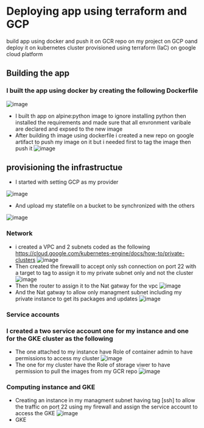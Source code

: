 # Deploying app using terraform and GCP  
build app using docker and push it on GCR repo on my project on GCP oand deploy it on kubernetes cluster provisioned using terraform (IaC) on google cloud platform
## Building the app 
### I built the app using docker by creating the following Dockerfile
![image](https://user-images.githubusercontent.com/104630009/180803787-be3a0e38-aa6f-4198-bfad-0f2d601bc50d.png)
- I built th app on alpine:python image to ignore installing python then installed the requirements and made sure that all envronment varibale are declared and expsed to the new image
- After building th image using dockerfile i created a new repo on google artifact to push my image on it but i needed first to tag the image then push it 
![image](https://user-images.githubusercontent.com/104630009/180766912-81864920-2dc5-4e0b-b7df-5301a314df7f.png)
## provisioning the infrastructue 
- I started with setting GCP as my provider 

![image](https://user-images.githubusercontent.com/104630009/180806715-d5b405f5-87ec-40c5-ab58-806512239f40.png)
- And upload my statefile on a bucket to be synchronized with the others 

![image](https://user-images.githubusercontent.com/104630009/180807017-00afc25c-7cf6-43c5-b11b-3ba0c0587783.png)
### Network
- i created a VPC and 2 subnets coded as the following
https://cloud.google.com/kubernetes-engine/docs/how-to/private-clusters
![image](https://user-images.githubusercontent.com/104630009/180805524-9f316268-4244-477f-aab4-1f11e735c187.png)
- Then created the firewalll to accept only ssh connection on port 22 with a target to tag to assign it to my private subnet only and not the cluster
![image](https://user-images.githubusercontent.com/104630009/180830714-b23d4918-386e-49a7-a211-a0b8a9d51276.png)
- Then the router to assign it to the Nat gatway for the vpc
![image](https://user-images.githubusercontent.com/104630009/180831091-c9a8f5c0-5bea-4e8e-bf3b-30c84f5b4df6.png)
- And the Nat gatway to allow only managment subnet including my private instance to get its packages and updates 
![image](https://user-images.githubusercontent.com/104630009/180831599-2ae8749b-6e34-4263-af88-f1b90aa882b6.png)
### Service accounts
### I created a two service account one for my instance and one for the GKE cluster as the following
- The one attached to my instance have Role of container admin to have permissions to access my cluster 
![image](https://user-images.githubusercontent.com/104630009/180832720-8ecdd7b6-5c5f-4f8a-9245-19d44504be80.png)
- The one for my cluster have the Role of storage viwer to have permission to pull the images from my GCR repo
![image](https://user-images.githubusercontent.com/104630009/180833016-c90b6847-b723-4767-ada3-bc0d38650d27.png)
### Computing instance and GKE
- Creating an instance in my managment subnet having tag [ssh] to allow the traffic on port 22 using my firewall and assign the service account to access the GKE 
![image](https://user-images.githubusercontent.com/104630009/180833348-48cce134-38c4-46c5-ad1d-29cb11657215.png)
- GKE 
